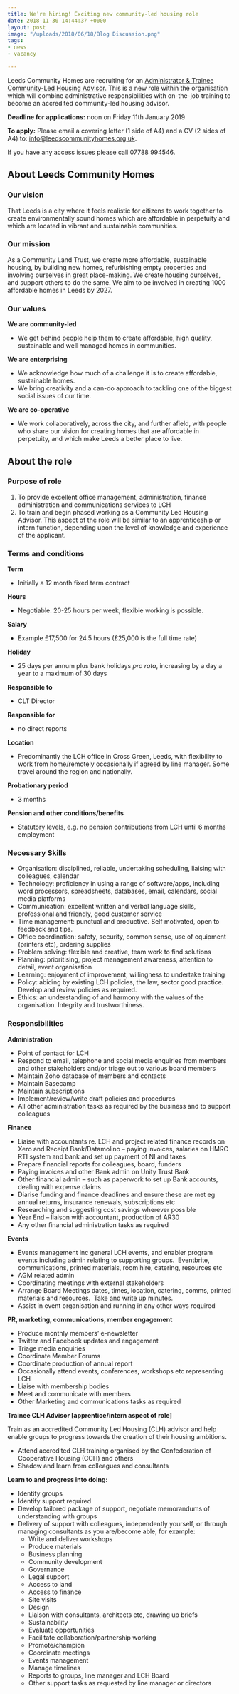 ```yaml
---
title: We’re hiring! Exciting new community-led housing role
date: 2018-11-30 14:44:37 +0000
layout: post
image: "/uploads/2018/06/18/Blog Discussion.png"
tags:
- news
- vacancy

---
```

Leeds Community Homes are recruiting for an <u>Administrator & Trainee Community-Led Housing Advisor</u>. This is a new role within the organisation which will combine administrative responsibilities with on-the-job training to become an accredited community-led housing advisor.

**Deadline for applications:** noon on Friday 11th January 2019

**To apply:** Please email a covering letter (1 side of A4) and a CV (2 sides of A4) to: [info@leedscommunityhomes.org.uk](mailto:info@leedscommunityhomes.org.uk).

If you have any access issues please call 07788 994546.

## About Leeds Community Homes

### Our vision

That Leeds is a city where it feels realistic for citizens to work together to create environmentally sound homes which are affordable in perpetuity and which are located in vibrant and sustainable communities.

### Our mission

As a Community Land Trust, we create more affordable, sustainable housing, by building new homes, refurbishing empty properties and involving ourselves in great place-making. We create housing ourselves, and support others to do the same. We aim to be involved in creating 1000 affordable homes in Leeds by 2027.

### Our values

**We are community-led**

* We get behind people help them to create affordable, high quality, sustainable and well managed homes in communities.

**We are enterprising**

* We acknowledge how much of a challenge it is to create affordable, sustainable homes.
* We bring creativity and a can-do approach to tackling one of the biggest social issues of our time.

**We are co-operative**

* We work collaboratively, across the city, and further afield, with people who share our vision for creating homes that are affordable in perpetuity, and which make Leeds a better place to live.

## About the role

### Purpose of role

1. To provide excellent office management, administration, finance administration and communications services to LCH
2. To train and begin phased working as a Community Led Housing Advisor. This aspect of the role will be similar to an apprenticeship or intern function, depending upon the level of knowledge and experience of the applicant.

### Terms and conditions

**Term**

* Initially a 12 month fixed term contract

**Hours**

* Negotiable. 20-25 hours per week, flexible working is possible.

**Salary**

* Example £17,500 for 24.5 hours (£25,000 is the full time rate)

**Holiday**

* 25 days per annum plus bank holidays _pro rata_, increasing by a day a year to a maximum of 30 days

**Responsible to**

* CLT Director

**Responsible for**

* no direct reports

**Location**

* Predominantly the LCH office in Cross Green, Leeds, with flexibility to work from home/remotely occasionally if agreed by line manager. Some travel around the region and nationally.

**Probationary period**

* 3 months

**Pension and other conditions/benefits**

* Statutory levels, e.g. no pension contributions from LCH until 6 months employment

### Necessary Skills

* Organisation: disciplined, reliable, undertaking scheduling, liaising with colleagues, calendar
* Technology: proficiency in using a range of software/apps, including word processors, spreadsheets, databases, email, calendars, social media platforms
* Communication: excellent written and verbal language skills, professional and friendly, good customer service
* Time management: punctual and productive. Self motivated, open to feedback and tips.
* Office coordination: safety, security, common sense, use of equipment (printers etc), ordering supplies
* Problem solving: flexible and creative, team work to find solutions
* Planning: prioritising, project management awareness, attention to detail, event organisation
* Learning: enjoyment of improvement, willingness to undertake training
* Policy: abiding by existing LCH policies, the law, sector good practice. Develop and review policies as required.
* Ethics: an understanding of and harmony with the values of the organisation. Integrity and trustworthiness.

### Responsibilities

**Administration**

* Point of contact for LCH
* Respond to email, telephone and social media enquiries from members and other stakeholders and/or triage out to various board members
* Maintain Zoho database of members and contacts
* Maintain Basecamp
* Maintain subscriptions
* Implement/review/write draft policies and procedures
* All other administration tasks as required by the business and to support colleagues

**Finance**

* Liaise with accountants re. LCH and project related finance records on Xero and Receipt Bank/Datamolino – paying invoices, salaries on HMRC RTI system and bank and set up payment of NI and taxes
* Prepare financial reports for colleagues, board, funders
* Paying invoices and other Bank admin on Unity Trust Bank
* Other financial admin – such as paperwork to set up Bank accounts, dealing with expense claims
* Diarise funding and finance deadlines and ensure these are met eg annual returns, insurance renewals, subscriptions etc
* Researching and suggesting cost savings wherever possible
* Year End – liaison with accountant, production of AR30
* Any other financial administration tasks as required

**Events**

* Events management inc general LCH events, and enabler program events including admin relating to supporting groups.  Eventbrite, communications, printed materials, room hire, catering, resources etc
* AGM related admin
* Coordinating meetings with external stakeholders
* Arrange Board Meetings dates, times, location, catering, comms, printed materials and resources.  Take and write up minutes.
* Assist in event organisation and running in any other ways required

**PR, marketing, communications, member engagement**

* Produce monthly members’ e-newsletter
* Twitter and Facebook updates and engagement
* Triage media enquiries
* Coordinate Member Forums
* Coordinate production of annual report
* Occasionally attend events, conferences, workshops etc representing LCH
* Liaise with membership bodies
* Meet and communicate with members
* Other Marketing and communications tasks as required

**Trainee CLH Advisor \[apprentice/intern aspect of role\]**

Train as an accredited Community Led Housing (CLH) advisor and help enable groups to progress towards the creation of their housing ambitions.

* Attend accredited CLH training organised by the Confederation of Cooperative Housing (CCH) and others
* Shadow and learn from colleagues and consultants

**Learn to and progress into doing:**

* Identify groups
* Identify support required
* Develop tailored package of support, negotiate memorandums of understanding with groups
* Delivery of support with colleagues, independently yourself, or through managing consultants as you are/become able, for example:
  * Write and deliver workshops
  * Produce materials
  * Business planning
  * Community development
  * Governance
  * Legal support
  * Access to land
  * Access to finance
  * Site visits
  * Design
  * Liaison with consultants, architects etc, drawing up briefs
  * Sustainability
  * Evaluate opportunities
  * Facilitate collaboration/partnership working
  * Promote/champion
  * Coordinate meetings
  * Events management
  * Manage timelines
  * Reports to groups, line manager and LCH Board
  * Other support tasks as requested by line manager or directors